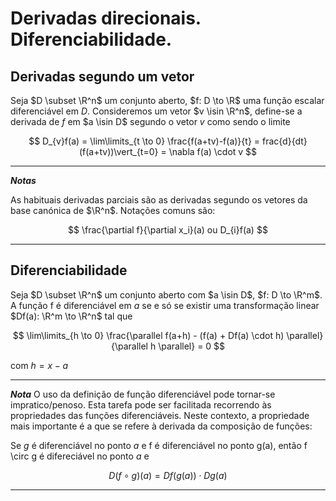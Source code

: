 # Derivadas direcionais. Diferenciabilidade.
## Derivadas segundo um vetor
Seja $D \subset \R^n$ um conjunto aberto, $f: D \to \R$ uma função escalar diferenciável em $D$. Consideremos um vetor $v \isin \R^n$, 
define-se a derivada de $f$ em $a \isin D$ segundo o vetor $v$ como sendo o limite

$$
D_{v}f(a) = \lim\limits_{t \to 0} \frac{f(a+tv)-f(a)}{t} = frac{d}{dt}(f(a+tv))\vert_{t=0} = \nabla f(a) \cdot v
$$

---
***Notas***

As habituais derivadas parciais são as derivadas segundo os vetores da base canónica de $\R^n$. Notações comuns são:

$$
\frac{\partial f}{\partial x_i}(a) ou D_{i}f(a)
$$

---

## Diferenciabilidade
Seja $D \subset \R^n$ um conjunto aberto com $a \isin D$, $f: D \to \R^m$. A função f é diferenciável em $a$ se e só se existir uma transformação linear $Df(a): \R^m \to \R^n$ tal que

$$
\lim\limits_{h \to 0} \frac{\parallel f(a+h) - (f(a) + Df(a) \cdot h) \parallel}{\parallel h \parallel} = 0
$$

com $h = x - a$

---
***Nota***
O uso da definição de função diferenciável pode tornar-se impratico/penoso. Esta tarefa pode ser facilitada recorrendo às propriedades das funções diferenciáveis. Neste contexto, a propriedade mais importante é a que se refere à derivada da composição de funções:

Se $g$ é diferenciável no ponto $a$ e f é diferenciável no ponto g(a), então f \circ g é difereciável no ponto $a$ e

$$
D(f \circ g)(a) = Df(g(a)) \cdot Dg(a)
$$

---